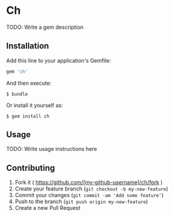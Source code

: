# Ch

TODO: Write a gem description

## Installation

Add this line to your application's Gemfile:

```ruby
gem 'ch'
```

And then execute:

    $ bundle

Or install it yourself as:

    $ gem install ch

## Usage

TODO: Write usage instructions here

## Contributing

1. Fork it ( https://github.com/[my-github-username]/ch/fork )
2. Create your feature branch (`git checkout -b my-new-feature`)
3. Commit your changes (`git commit -am 'Add some feature'`)
4. Push to the branch (`git push origin my-new-feature`)
5. Create a new Pull Request
